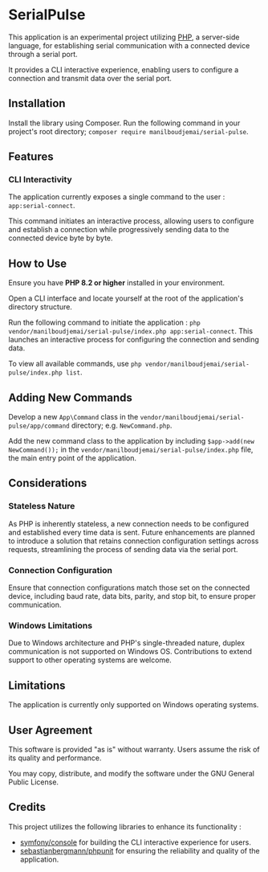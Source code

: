 # SerialPulse

This application is an experimental project utilizing [PHP](https://github.com/php/php-src), a server-side language, for establishing serial communication with a connected device through a serial port.

It provides a CLI interactive experience, enabling users to configure a connection and transmit data over the serial port.

## Installation

Install the library using Composer. Run the following command in your project's root directory; `composer require manilboudjemai/serial-pulse`.

## Features

### CLI Interactivity

The application currently exposes a single command to the user : `app:serial-connect`.

This command initiates an interactive process, allowing users to configure and establish a connection while progressively sending data to the connected device byte by byte.

## How to Use

Ensure you have **PHP 8.2 or higher** installed in your environment.

Open a CLI interface and locate yourself at the root of the application's directory structure.

Run the following command to initiate the application : `php vendor/manilboudjemai/serial-pulse/index.php app:serial-connect`. This launches an interactive process for configuring the connection and sending data.

To view all available commands, use `php vendor/manilboudjemai/serial-pulse/index.php list`.

## Adding New Commands

Develop a new `App\Command` class in the `vendor/manilboudjemai/serial-pulse/app/command` directory; e.g. `NewCommand.php`.

Add the new command class to the application by including `$app->add(new NewCommand());` in the `vendor/manilboudjemai/serial-pulse/index.php` file, the main entry point of the application.

## Considerations

### Stateless Nature

As PHP is inherently stateless, a new connection needs to be configured and established every time data is sent. Future enhancements are planned to introduce a solution that retains connection configuration settings across requests, streamlining the process of sending data via the serial port.

### Connection Configuration

Ensure that connection configurations match those set on the connected device, including baud rate, data bits, parity, and stop bit, to ensure proper communication.

### Windows Limitations

Due to Windows architecture and PHP's single-threaded nature, duplex communication is not supported on Windows OS. Contributions to extend support to other operating systems are welcome.

## Limitations

The application is currently only supported on Windows operating systems.

## User Agreement

This software is provided "as is" without warranty. Users assume the risk of its quality and performance.

You may copy, distribute, and modify the software under the GNU General Public License.

## Credits

This project utilizes the following libraries to enhance its functionality :

+ [symfony/console](https://github.com/symfony/console) for building the CLI interactive experience for users.
+ [sebastianbergmann/phpunit](https://github.com/sebastianbergmann/phpunit) for ensuring the reliability and quality of the application.
